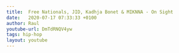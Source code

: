 ```yaml
---
title:  Free Nationals, JID, Kadhja Bonet & MIKNNA - On Sight
date:   2020-07-17 07:33:33 +0100
author: Raul
youtube-url: DmTdRNQV4yw
tags: hip-hop
layout: youtube
---
```

